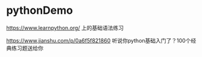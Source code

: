 # pythonDemo

https://www.learnpython.org/ 上的基础语法练习

https://www.jianshu.com/p/0a6f5f821860  听说你python基础入门了？100个经典练习题送给你
